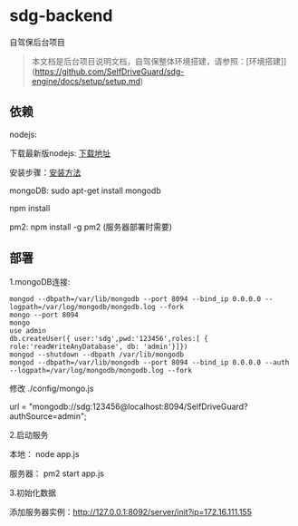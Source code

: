 # sdg-backend
自驾保后台项目

>本文档是后台项目说明文档，自驾保整体环境搭建，请参照：[环境搭建]](https://github.com/SelfDriveGuard/sdg-engine/docs/setup/setup.md)

## 依赖

nodejs:

下载最新版nodejs:  [下载地址](https://nodejs.org/en/download/)

安装步骤：[安装方法](https://github.com/nodejs/help/wiki/Installation)

mongoDB: sudo apt-get install mongodb

npm install

pm2: npm install -g pm2 (服务器部署时需要)

## 部署

1.mongoDB连接: 
```
mongod --dbpath=/var/lib/mongodb --port 8094 --bind_ip 0.0.0.0 --logpath=/var/log/mongodb/mongodb.log --fork
mongo --port 8094 
mongo 
use admin 
db.createUser({ user:'sdg',pwd:'123456',roles:[ { role:'readWriteAnyDatabase', db: 'admin'}]})
mongod --shutdown --dbpath /var/lib/mongodb
mongod --dbpath=/var/lib/mongodb --port 8094 --bind_ip 0.0.0.0 --auth --logpath=/var/log/mongodb/mongodb.log --fork
```
修改 ./config/mongo.js 

url = "mongodb://sdg:123456@localhost:8094/SelfDriveGuard?authSource=admin";

2.启动服务 

本地： node app.js

服务器： pm2 start app.js

3.初始化数据

添加服务器实例：http://127.0.0.1:8092/server/init?ip=172.16.111.155



